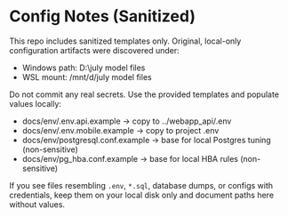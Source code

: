# Config Notes (Sanitized)

This repo includes sanitized templates only. Original, local-only configuration artifacts were discovered under:

- Windows path: D:\\july model files
- WSL mount: /mnt/d/july model files

Do not commit any real secrets. Use the provided templates and populate values locally:

- docs/env/.env.api.example → copy to ../webapp_api/.env
- docs/env/.env.mobile.example → copy to project .env
- docs/env/postgresql.conf.example → base for local Postgres tuning (non-sensitive)
- docs/env/pg_hba.conf.example → base for local HBA rules (non-sensitive)

If you see files resembling `.env`, `*.sql`, database dumps, or configs with credentials, keep them on your local disk only and document paths here without values.
